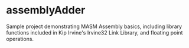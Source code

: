 # assemblyAdder
Sample project demonstrating MASM Assembly basics, including library functions included in Kip Irvine's Irvine32 Link Library, and floating point operations.
